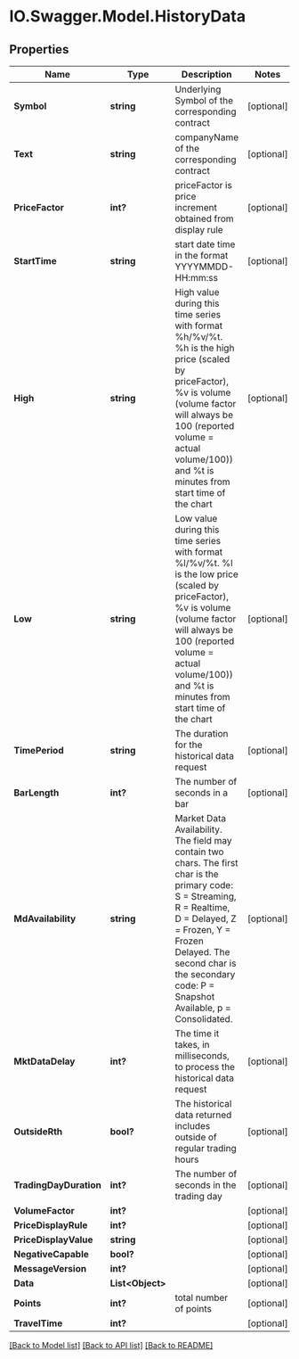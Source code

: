 # IO.Swagger.Model.HistoryData
## Properties

Name | Type | Description | Notes
------------ | ------------- | ------------- | -------------
**Symbol** | **string** | Underlying Symbol of the corresponding contract | [optional] 
**Text** | **string** | companyName of the corresponding contract | [optional] 
**PriceFactor** | **int?** | priceFactor is price increment obtained from display rule | [optional] 
**StartTime** | **string** | start date time in the format YYYYMMDD-HH:mm:ss | [optional] 
**High** | **string** | High value during this time series with format %h/%v/%t. %h is the high price (scaled by priceFactor), %v is volume (volume factor will always be 100 (reported volume &#x3D; actual volume/100)) and %t is minutes from start time of the chart  | [optional] 
**Low** | **string** | Low value during this time series with format %l/%v/%t. %l is the low price (scaled by priceFactor), %v is volume (volume factor will always be 100 (reported volume &#x3D; actual volume/100)) and %t is minutes from start time of the chart  | [optional] 
**TimePeriod** | **string** | The duration for the historical data request | [optional] 
**BarLength** | **int?** | The number of seconds in a bar | [optional] 
**MdAvailability** | **string** | Market Data Availability. The field may contain two chars. The first char is the primary code: S &#x3D; Streaming, R &#x3D; Realtime, D &#x3D; Delayed, Z &#x3D; Frozen, Y &#x3D; Frozen Delayed. The second char is the secondary code: P &#x3D; Snapshot Available, p &#x3D; Consolidated.  | [optional] 
**MktDataDelay** | **int?** | The time it takes, in milliseconds, to process the historical data request | [optional] 
**OutsideRth** | **bool?** | The historical data returned includes outside of regular trading hours  | [optional] 
**TradingDayDuration** | **int?** | The number of seconds in the trading day | [optional] 
**VolumeFactor** | **int?** |  | [optional] 
**PriceDisplayRule** | **int?** |  | [optional] 
**PriceDisplayValue** | **string** |  | [optional] 
**NegativeCapable** | **bool?** |  | [optional] 
**MessageVersion** | **int?** |  | [optional] 
**Data** | **List&lt;Object&gt;** |  | [optional] 
**Points** | **int?** | total number of points | [optional] 
**TravelTime** | **int?** |  | [optional] 

[[Back to Model list]](../README.md#documentation-for-models) [[Back to API list]](../README.md#documentation-for-api-endpoints) [[Back to README]](../README.md)

